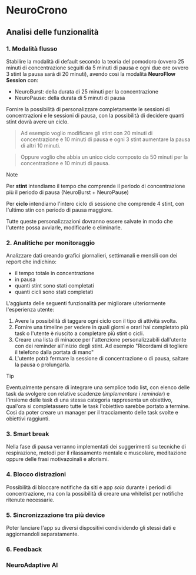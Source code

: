 # NeuroCrono

## Analisi delle funzionalità 

### 1. Modalità flusso

Stabilire la modalità di default secondo la teoria del pomodoro (ovvero 25 minuti di concentrazione seguiti da 5 minuti di pausa e ogni due ore ovvero 3 stint la pausa sarà di 20 minuti), avendo così la modalità **NeuroFlow Session** con:

- NeuroBurst: della durata di 25 minuti per la concentrazione
- NeuroPause: della durata di 5 minuti di pausa

Fornire la possibilità di personalizzare completamente le sessioni di concentrazioni e le sessioni di pausa, con la possibilità di decidere quanti stint dovrà avere un ciclo.

> Ad esempio voglio modificare gli stint con 20 minuti di concentrazione e 10 minuti di pausa e ogni 3 stint aumentare la pausa di altri 10 minuti.

> Oppure voglio che abbia un unico ciclo composto da 50 minuti per la concentrazione e 10 minuti di pausa.

> [!NOTE]
> Per **stint** intendiamo il tempo che comprende il periodo di concentrazione più il periodo di pausa (NeuroBurst + NeuroPause)
>
> Per **ciclo** intendiamo l'intero ciclo di sessione che comprende 4 stint, con l'ultimo stin con periodo di pausa maggiore.

Tutte queste personalizzazioni dovranno essere salvate in modo che l'utente possa avviarle, modificarle o eliminarle.

### 2. Analitiche per monitoraggio

Analizzare dati creando grafici giornalieri, settimanali e mensili con dei report che indichino:

- il tempo totale in concentrazione
- in pausa 
- quanti stint sono stati completati
- quanti cicli sono stati completati

L'aggiunta delle seguenti funzionalità per migliorare ulteriormente l'esperienza utente:
1. Avere la possibilità di taggare ogni ciclo con il tipo di attività svolta.
2. Fornire una timeline per vedere in quali giorni e orari hai completato più task o l'utente è riuscito a completare più stint o cicli.
3. Creare una lista di minacce per l'attenzione personalizzabili dall'utente con dei reminder all'inizio degli stint. Ad esempio "Ricordami di togliere il telefono dalla portata di mano"
4. L'utente potrà fermare la sessione di concentrazione o di pausa, saltare la pausa o prolungarla.


> [!TIP]
> Eventualmente pensare di integrare una semplice todo list, con elenco delle task da svolgere con relative scadenze (*implementare i reminder*) e l'insieme delle task di una stessa categoria
> rappresenta un obiettivo, qual'ora si completassero tutte le task l'obiettivo sarebbe portato a termine. Così da poter creare un manager per
> il tracciamento delle task svolte e obiettivi raggiunti.

### 3. Smart break

Nella fase di pausa verranno implementati dei suggerimenti su tecniche di respirazione, metodi per il rilassamento mentale e muscolare, meditazione oppure delle frasi motivazoinali
e aforismi. 

### 4. Blocco distrazioni

Possibilità di bloccare notifiche da siti e app *solo* durante i periodi di concentrazione, ma con la possibilità di creare una whitelist per notifiche ritenute necessarie.

### 5. Sincronizzazione tra più device

Poter lanciare l'app su diversi dispositivi condividendo gli stessi dati e aggiornandoli separatamente.

### 6. Feedback

### NeuroAdaptive AI
